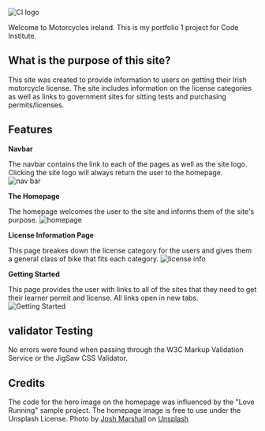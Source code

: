 ![CI logo](https://codeinstitute.s3.amazonaws.com/fullstack/ci_logo_small.png)



Welcome to Motorcycles ireland. This is my portfolio 1 project for Code Institute.


## What is the purpose of this site?

This site was created to provide information to users on getting their Irish motorcycle license. The site includes information on the license categories as well as links to government sites for sitting tests and purchasing permits/licenses.


## Features


**Navbar**

The navbar contains the link to each of the pages as well as the site logo. Clicking the site logo will always return the user to the homepage.
![nav bar](../Portfolio1/assets/images/navbar.png)


**The Homepage**

The homepage welcomes the user to the site and informs them of the site's purpose.
![homepage](../Portfolio1/assets/images/homepage.png)

**License Information Page**

This page breakes down the license category for the users and gives them a general class of bike that fits each category.
![license info](../Portfolio1/assets/images/license-info.png)



**Getting Started**

This page provides the user with links to all of the sites that they need to get their learner permit and license. All links open in new tabs.
![Getting Started](../Portfolio1/assets/images/Steps-for-license.png)

## validator Testing
No errors were found when passing through the W3C Markup Validation Service or the JigSaw CSS Validator.

## Credits

The code for the hero image on the homepage was influenced by the "Love Running" sample project.
The homepage image is free to use under the Unsplash License. Photo by <a href="https://unsplash.com/@cy_entertainment?utm_source=unsplash&utm_medium=referral&utm_content=creditCopyText">Josh Marshall</a> on <a href="https://unsplash.com/@cy_entertainment?utm_source=unsplash&utm_medium=referral&utm_content=creditCopyText">Unsplash</a>
  